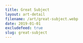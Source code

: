 ```yaml
---
title: Great Subject
layout: art-detail
filename: /art/great-subject.webp
date: 2019-01-01
excludefeed: true
slug: great-subject
---
```

